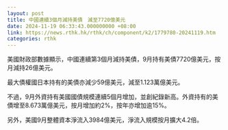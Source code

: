 ```yaml
---
layout: post
title: 中國連續3個月減持美債　減至7720億美元
date: 2024-11-19 06:33:43.000000000 +08:00
link: https://news.rthk.hk/rthk/ch/component/k2/1779780-20241119.htm
categories: rthk
---
```


美國財政部數據顯示，中國連續第3個月減持美債，9月持有美債7720億美元，按月減持26億美元。

最大債權國日本持有的美債亦減少59億美元，減至1.123萬億美元。

不過，9月外資持有美國國債規模連續5個月增加，並創紀錄新高。外資持有的美債增至8.673萬億美元，按月增加約2%，按年亦增加逾15%。

另外，美國9月整體資本淨流入3984億美元，淨流入規模按月擴大4.2倍。
